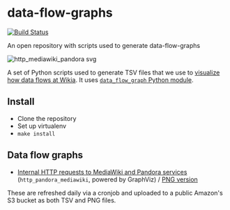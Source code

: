 # data-flow-graphs

[![Build Status](https://travis-ci.org/Wikia/data-flow-graphs.svg?branch=master)](https://travis-ci.org/Wikia/data-flow-graphs)

An open repository with scripts used to generate data-flow-graphs

![http_mediawiki_pandora svg](https://user-images.githubusercontent.com/1929317/39514518-af6bd5b2-4df7-11e8-95e8-def4ea279bb5.png)

A set of Python scripts used to generate TSV files that we use to [visualize how data flows at Wikia](https://github.com/macbre/data-flow-graph). It uses [`data_flow_graph` Python module](https://pypi.python.org/pypi/data_flow_graph).

## Install

* Clone the repository
* Set up virtualenv
* `make install`

## Data flow graphs

* [Internal HTTP requests to MediaWiki and Pandora services](https://github.com/Wikia/data-flow-graphs/blob/master/output/http_mediawiki_pandora.svg) (`http_pandora_mediawiki`, powered by GraphViz) / [PNG version](http://wikia-data-flow-graphs.s3.amazonaws.com/http_mediawiki_pandora.png)

These are refreshed daily via a cronjob and uploaded to a public Amazon's S3 bucket as both TSV and PNG files.
